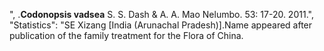  ",
.**Codonopsis vadsea** S. S. Dash & A. A. Mao Nelumbo. 53: 17-20. 2011.",
  "Statistics": "SE Xizang [India (Arunachal Pradesh)].Name appeared after publication of the family treatment for the Flora of China.
